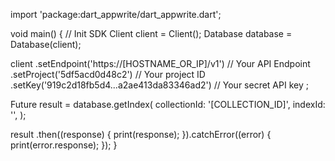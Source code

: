 import 'package:dart_appwrite/dart_appwrite.dart';

void main() { // Init SDK
  Client client = Client();
  Database database = Database(client);

  client
    .setEndpoint('https://[HOSTNAME_OR_IP]/v1') // Your API Endpoint
    .setProject('5df5acd0d48c2') // Your project ID
    .setKey('919c2d18fb5d4...a2ae413da83346ad2') // Your secret API key
  ;

  Future result = database.getIndex(
    collectionId: '[COLLECTION_ID]',
    indexId: '',
  );

  result
    .then((response) {
      print(response);
    }).catchError((error) {
      print(error.response);
  });
}